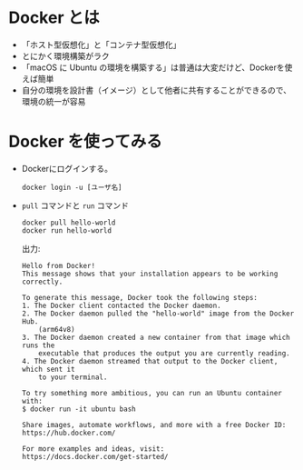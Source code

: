 # Docker とは
- 「ホスト型仮想化」と「コンテナ型仮想化」
- とにかく環境構築がラク
- 「macOS に Ubuntu の環境を構築する」は普通は大変だけど、Dockerを使えば簡単
- 自分の環境を設計書（イメージ）として他者に共有することができるので、環境の統一が容易

# Docker を使ってみる

- Dockerにログインする。
    ```
    docker login -u [ユーザ名]
    ```

- `pull` コマンドと `run` コマンド
    ```
    docker pull hello-world
    docker run hello-world 
    ```
    出力:
    ```
    Hello from Docker!
    This message shows that your installation appears to be working correctly.

    To generate this message, Docker took the following steps:
    1. The Docker client contacted the Docker daemon.
    2. The Docker daemon pulled the "hello-world" image from the Docker Hub.
        (arm64v8)
    3. The Docker daemon created a new container from that image which runs the
        executable that produces the output you are currently reading.
    4. The Docker daemon streamed that output to the Docker client, which sent it
        to your terminal.

    To try something more ambitious, you can run an Ubuntu container with:
    $ docker run -it ubuntu bash

    Share images, automate workflows, and more with a free Docker ID:
    https://hub.docker.com/

    For more examples and ideas, visit:
    https://docs.docker.com/get-started/
    ```